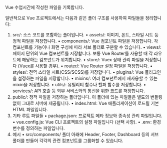 Vue 수업시간에 작성한 파일을 기록합니다.

일반적으로 Vue 프로젝트에서는 다음과 같은 폴더 구조를 사용하여 파일들을 정리합니다:
1.	src/: 소스 코드를 포함하는 폴더입니다.
    •	assets/: 이미지, 폰트, 스타일 시트 등 정적 파일을 저장합니다.
    •	components/: Vue 컴포넌트 파일을 저장합니다. 각 컴포넌트를 기능이나 화면 구성에 따라 서브 폴더로 구분할 수 있습니다.
	•	views/: 페이지 단위의 Vue 컴포넌트를 저장합니다. 보통 Vue Router를 사용할 때 각 라우트에 해당하는 컴포넌트가 위치합니다.
	•	store/: Vuex 상태 관리 파일을 저장합니다 (Vuex를 사용할 경우).
	•	router/: Vue Router 설정 파일을 저장합니다.
	•	styles/: 전역 스타일 시트(CSS/SCSS)를 저장합니다.
	•	plugins/: Vue 플러그인을 설정하는 파일을 저장합니다.
	•	mixins/: 여러 컴포넌트에서 재사용할 수 있는 mixin을 저장합니다.
	•	utils/: 유틸리티 함수나 헬퍼 함수를 저장합니다.
	•	services/: API 호출 등 외부 서비스와의 통신을 위한 코드를 저장합니다.
2.	public/: 정적 파일을 저장하는 폴더입니다. 이 폴더에 있는 파일들은 별도의 번들링 없이 그대로 서버에 제공됩니다.
	•	index.html: Vue 애플리케이션이 로드될 기본 HTML 파일입니다.
3.	기타 루트 파일들
	•	package.json: 프로젝트 메타 정보와 종속성 관리 파일입니다.
	•	vue.config.js: Vue CLI 프로젝트의 설정 파일입니다 (선택 사항).
	•	.env: 환경 변수를 정의하는 파일입니다.
4.  예시
	•	src/components/ 폴더 아래에 Header, Footer, Dashboard 등의 서브 폴더를 만들어 각각의 관련 컴포넌트를 그룹화할 수 있습니다. 